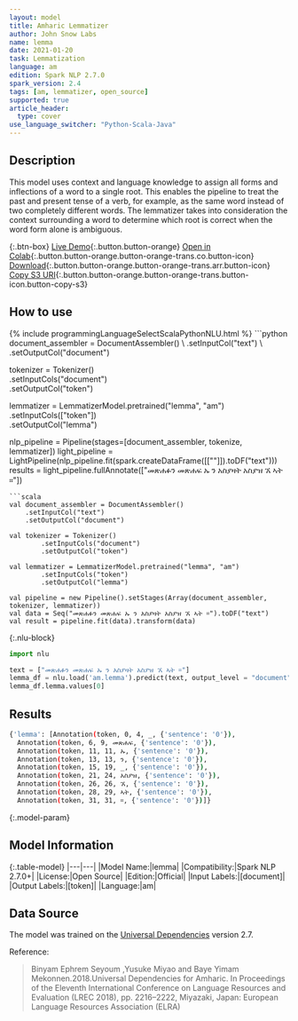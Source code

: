 ```yaml
---
layout: model
title: Amharic Lemmatizer
author: John Snow Labs
name: lemma
date: 2021-01-20
task: Lemmatization
language: am
edition: Spark NLP 2.7.0
spark_version: 2.4
tags: [am, lemmatizer, open_source]
supported: true
article_header:
  type: cover
use_language_switcher: "Python-Scala-Java"
---
```


## Description

This model uses context and language knowledge to assign all forms and inflections of a word to a single root. This enables the pipeline to treat the past and present tense of a verb, for example, as the same word instead of two completely different words. The lemmatizer takes into consideration the context surrounding a word to determine which root is correct when the word form alone is ambiguous.

{:.btn-box}
[Live Demo](https://demo.johnsnowlabs.com/public/TEXT_PREPROCESSING/){:.button.button-orange}
[Open in Colab](https://colab.research.google.com/github/JohnSnowLabs/spark-nlp-workshop/blob/master/tutorials/streamlit_notebooks/TEXT_PREPROCESSING.ipynb){:.button.button-orange.button-orange-trans.co.button-icon}
[Download](https://s3.amazonaws.com/auxdata.johnsnowlabs.com/public/models/lemma_am_2.7.0_2.4_1611181790547.zip){:.button.button-orange.button-orange-trans.arr.button-icon}
[Copy S3 URI](s3://auxdata.johnsnowlabs.com/public/models/lemma_am_2.7.0_2.4_1611181790547.zip){:.button.button-orange.button-orange-trans.button-icon.button-copy-s3}

## How to use



<div class="tabs-box" markdown="1">
{% include programmingLanguageSelectScalaPythonNLU.html %}
```python
document_assembler = DocumentAssembler() \
    .setInputCol("text") \
    .setOutputCol("document")

tokenizer = Tokenizer()\
        .setInputCols("document")\
        .setOutputCol("token")

lemmatizer = LemmatizerModel.pretrained("lemma", "am") \
        .setInputCols(["token"]) \
        .setOutputCol("lemma")

nlp_pipeline = Pipeline(stages=[document_assembler, tokenize, lemmatizer])
light_pipeline = LightPipeline(nlp_pipeline.fit(spark.createDataFrame([[""]]).toDF("text")))
results = light_pipeline.fullAnnotate(["መጽሐፉን መጽሐፍ ኡ ን አስያዛት አስያዝ ኧ ኣት ።"])

```
```scala
val document_assembler = DocumentAssembler()
    .setInputCol("text")
    .setOutputCol("document")

val tokenizer = Tokenizer()
        .setInputCols("document")
        .setOutputCol("token")

val lemmatizer = LemmatizerModel.pretrained("lemma", "am")
        .setInputCols("token")
        .setOutputCol("lemma")

val pipeline = new Pipeline().setStages(Array(document_assembler, tokenizer, lemmatizer))
val data = Seq("መጽሐፉን መጽሐፍ ኡ ን አስያዛት አስያዝ ኧ ኣት ።").toDF("text")
val result = pipeline.fit(data).transform(data)
```

{:.nlu-block}
```python
import nlu

text = ["መጽሐፉን መጽሐፍ ኡ ን አስያዛት አስያዝ ኧ ኣት ።"]
lemma_df = nlu.load('am.lemma').predict(text, output_level = "document")
lemma_df.lemma.values[0]
```

</div>

## Results

```bash
{'lemma': [Annotation(token, 0, 4, _, {'sentence': '0'}),
  Annotation(token, 6, 9, መጽሐፍ, {'sentence': '0'}),
  Annotation(token, 11, 11, ኡ, {'sentence': '0'}),
  Annotation(token, 13, 13, ን, {'sentence': '0'}),
  Annotation(token, 15, 19, _, {'sentence': '0'}),
  Annotation(token, 21, 24, አስያዝ, {'sentence': '0'}),
  Annotation(token, 26, 26, ኧ, {'sentence': '0'}),
  Annotation(token, 28, 29, ኣት, {'sentence': '0'}),
  Annotation(token, 31, 31, ።, {'sentence': '0'})]}
```

{:.model-param}
## Model Information

{:.table-model}
|---|---|
|Model Name:|lemma|
|Compatibility:|Spark NLP 2.7.0+|
|License:|Open Source|
|Edition:|Official|
|Input Labels:|[document]|
|Output Labels:|[token]|
|Language:|am|

## Data Source

The model was trained on the [Universal Dependencies](http://universaldependencies.org) version 2.7.

Reference:

  > Binyam Ephrem Seyoum ,Yusuke Miyao and Baye Yimam Mekonnen.2018.Universal Dependencies for Amharic. In Proceedings of the Eleventh International Conference on Language Resources and Evaluation (LREC 2018), pp. 2216–2222, Miyazaki, Japan: European Language Resources Association (ELRA)